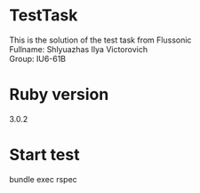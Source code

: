 # TestTask
This is the solution of the test task from Flussonic<br/>
Fullname: Shlyuazhas Ilya Victorovich<br/>
Group: IU6-61B

# Ruby version
3.0.2

# Start test
bundle exec rspec